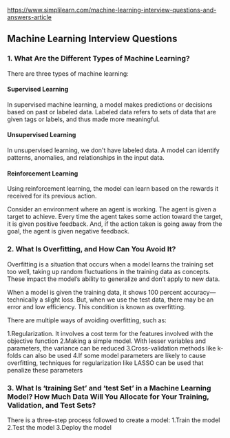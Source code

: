 https://www.simplilearn.com/machine-learning-interview-questions-and-answers-article

## Machine Learning Interview Questions
### 1. What Are the Different Types of Machine Learning?
There are three types of machine learning:
#### Supervised Learning
In supervised machine learning, a model makes predictions or decisions based on past or labeled data. Labeled data refers to sets of data that are given tags or labels, and thus made more meaningful.
#### Unsupervised Learning
In unsupervised learning, we don't have labeled data. A model can identify patterns, anomalies, and relationships in the input data.
#### Reinforcement Learning
Using reinforcement learning, the model can learn based on the rewards it received for its previous action.

Consider an environment where an agent is working. The agent is given a target to achieve. Every time the agent takes some action toward the target, it is given positive feedback. And, if the action taken is going away from the goal, the agent is given negative feedback. 
### 2. What Is Overfitting, and How Can You Avoid It? 
Overfitting is a situation that occurs when a model learns the training set too well, taking up random fluctuations in the training data as concepts. These impact the model’s ability to generalize and don’t apply to new data. 

When a model is given the training data, it shows 100 percent accuracy—technically a slight loss. But, when we use the test data, there may be an error and low efficiency. This condition is known as overfitting.

There are multiple ways of avoiding overfitting, such as:

1.Regularization. It involves a cost term for the features involved with the objective function
2.Making a simple model. With lesser variables and parameters, the variance can be reduced
3.Cross-validation methods like k-folds can also be used
4.If some model parameters are likely to cause overfitting, techniques for regularization like LASSO can be used that penalize these parameters

### 3. What Is ‘training Set’ and ‘test Set’ in a Machine Learning Model? How Much Data Will You Allocate for Your Training, Validation, and Test Sets?
There is a three-step process followed to create a model:
1.Train the model
2.Test the model 
3.Deploy the model
